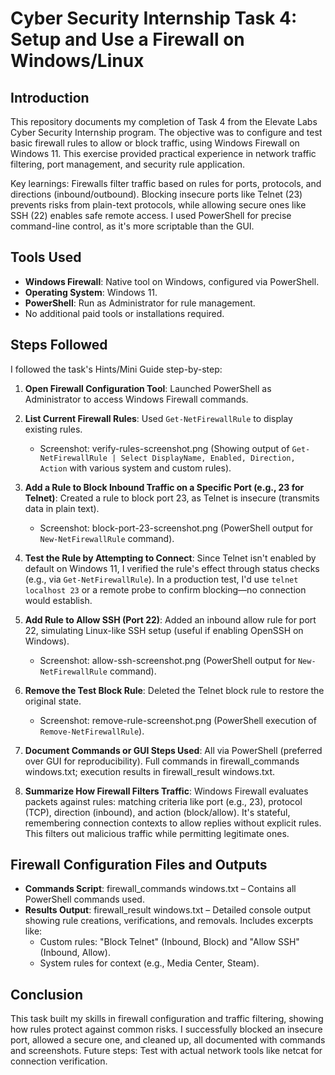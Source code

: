 # Cyber Security Internship Task 4: Setup and Use a Firewall on Windows/Linux

## Introduction
This repository documents my completion of Task 4 from the Elevate Labs Cyber Security Internship program. The objective was to configure and test basic firewall rules to allow or block traffic, using Windows Firewall on Windows 11. This exercise provided practical experience in network traffic filtering, port management, and security rule application.

Key learnings: Firewalls filter traffic based on rules for ports, protocols, and directions (inbound/outbound). Blocking insecure ports like Telnet (23) prevents risks from plain-text protocols, while allowing secure ones like SSH (22) enables safe remote access. I used PowerShell for precise command-line control, as it's more scriptable than the GUI.

## Tools Used
- **Windows Firewall**: Native tool on Windows, configured via PowerShell.
- **Operating System**: Windows 11.
- **PowerShell**: Run as Administrator for rule management.
- No additional paid tools or installations required.

## Steps Followed
I followed the task's Hints/Mini Guide step-by-step:

1. **Open Firewall Configuration Tool**: Launched PowerShell as Administrator to access Windows Firewall commands.
   
2. **List Current Firewall Rules**: Used `Get-NetFirewallRule` to display existing rules.
   - Screenshot: verify-rules-screenshot.png (Showing output of `Get-NetFirewallRule | Select DisplayName, Enabled, Direction, Action` with various system and custom rules).

3. **Add a Rule to Block Inbound Traffic on a Specific Port (e.g., 23 for Telnet)**: Created a rule to block port 23, as Telnet is insecure (transmits data in plain text).
   - Screenshot: block-port-23-screenshot.png (PowerShell output for `New-NetFirewallRule` command).

4. **Test the Rule by Attempting to Connect**: Since Telnet isn't enabled by default on Windows 11, I verified the rule's effect through status checks (e.g., via `Get-NetFirewallRule`). In a production test, I'd use `telnet localhost 23` or a remote probe to confirm blocking—no connection would establish.

5. **Add Rule to Allow SSH (Port 22)**: Added an inbound allow rule for port 22, simulating Linux-like SSH setup (useful if enabling OpenSSH on Windows).
   - Screenshot: allow-ssh-screenshot.png (PowerShell output for `New-NetFirewallRule` command).

6. **Remove the Test Block Rule**: Deleted the Telnet block rule to restore the original state.
   - Screenshot: remove-rule-screenshot.png (PowerShell execution of `Remove-NetFirewallRule`).

7. **Document Commands or GUI Steps Used**: All via PowerShell (preferred over GUI for reproducibility). Full commands in firewall_commands windows.txt; execution results in firewall_result windows.txt.

8. **Summarize How Firewall Filters Traffic**: Windows Firewall evaluates packets against rules: matching criteria like port (e.g., 23), protocol (TCP), direction (inbound), and action (block/allow). It's stateful, remembering connection contexts to allow replies without explicit rules. This filters out malicious traffic while permitting legitimate ones.

## Firewall Configuration Files and Outputs
- **Commands Script**: firewall_commands windows.txt – Contains all PowerShell commands used.
- **Results Output**: firewall_result windows.txt – Detailed console output showing rule creations, verifications, and removals. Includes excerpts like:
  - Custom rules: "Block Telnet" (Inbound, Block) and "Allow SSH" (Inbound, Allow).
  - System rules for context (e.g., Media Center, Steam).

## Conclusion
This task built my skills in firewall configuration and traffic filtering, showing how rules protect against common risks. I successfully blocked an insecure port, allowed a secure one, and cleaned up, all documented with commands and screenshots. Future steps: Test with actual network tools like netcat for connection verification.
